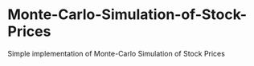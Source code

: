 # Monte-Carlo-Simulation-of-Stock-Prices
Simple implementation of Monte-Carlo Simulation of Stock Prices
